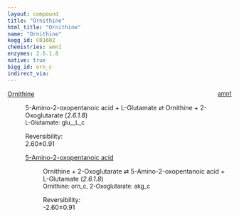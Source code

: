 ```yaml
---
layout: compound
title: "Ornithine"
html_title: "Ornithine"
name: "Ornithine"
kegg_id: C01602
chemistries: amn1
enzymes: 2.6.1.8
native: true
bigg_id: orn_c
indirect_via:
---
```

<dl><dt class='rs-product'><a href='{{ site.url }}{{ site.baseurl }}/compounds/C01602' class='link-dark' data-bs-toggle='tooltip' data-bs-html='true' data-bs-title='KEGG: C01602'>Ornithine</a><span style='float: right; max-width: 40%'><a href='{{ site.url }}{{ site.baseurl }}/chemistries/amn1' class='link-dark opacity-50' style='font-size: small; word-wrap: anywhere;'>amn1</a></span></dt><dd><p>5-Amino-2-oxopentanoic acid + L-Glutamate &#8644; Ornithine + 2-Oxoglutarate (<i>2.6.1.8</i>)<br /><span style='font-size: small;'><span data-bs-toggle='tooltip' data-bs-html='true' data-bs-title='KEGG: C00025'>L-Glutamate</span>: glu__L_c</span><br /><div class="reversibility_info">Reversibility: <div class="progress"><div class="progress-bar bg-success" role="progressbar" style="width: 0%" aria-valuenow="0" aria-valuemin="0" aria-valuemax="100"></div></div><span>2.60&plusmn;0.91</span><div class="progress"><div class="progress-bar bg-danger" role="progressbar" style="width: 26.04%" aria-valuenow="2.6038253163391087" aria-valuemin="0" aria-valuemax="10"></div><div class="progress-bar bg-warning" role="progressbar" style="width: 9.15%" aria-valuenow="2.6038253163391087" aria-valuemin="0" aria-valuemax="10"></div></div></div></p><dl><dt><a href='{{ site.url }}{{ site.baseurl }}/compounds/C01110' class='link-dark' data-bs-toggle='tooltip' data-bs-html='true' data-bs-title='KEGG: C01110'>5-Amino-2-oxopentanoic acid</a><span style='float: right; max-width: 40%'><a href='{{ site.url }}{{ site.baseurl }}/chemistries/None' class='link-dark opacity-50' style='font-size: small; word-wrap: anywhere;'></a></span></dt><dd><p>Ornithine + 2-Oxoglutarate &#8644; 5-Amino-2-oxopentanoic acid + L-Glutamate (<i>2.6.1.8</i>)<br /><span style='font-size: small;'><span data-bs-toggle='tooltip' data-bs-html='true' data-bs-title='KEGG: C01602'>Ornithine</span>: orn_c, <span data-bs-toggle='tooltip' data-bs-html='true' data-bs-title='KEGG: C00026'>2-Oxoglutarate</span>: akg_c</span><br /><div class="reversibility_info">Reversibility: <div class="progress" style="flex-direction: row-reverse;"><div class="progress-bar bg-success" role="progressbar" style="width: 26.04%" aria-valuenow="-2.6038253163391203" aria-valuemin="0" aria-valuemax="10"></div><div class="progress-bar bg-warning" role="progressbar" style="width: 9.15%" aria-valuenow="-2.6038253163391203" aria-valuemin="0" aria-valuemax="10"></div></div><span>-2.60&plusmn;0.91</span><div class="progress"><div class="progress-bar bg-danger" role="progressbar" style="width: 0%" aria-valuenow="-2.6038253163391203" aria-valuemin="0" aria-valuemax="10"></div></div></div></p><dl></dl></dd></dl></dd></dl>